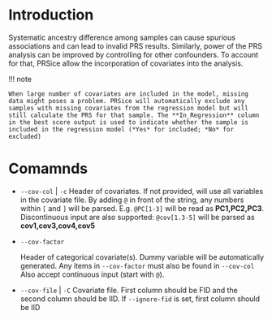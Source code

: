 # Introduction
Systematic ancestry difference among samples can cause spurious associations and
can lead to invalid PRS results. Similarly, power of the PRS analysis can be 
improved by controlling for other confounders. To account for that,
PRSice allow the incorporation of covariates into the analysis.

!!! note

    When large number of covariates are included in the model, missing
    data might poses a problem. PRSice will automatically exclude any
    samples with missing covariates from the regression model but will
    still calculate the PRS for that sample. The **In_Regression** column
    in the best score output is used to indicate whether the sample is
    included in the regression model (*Yes* for included; *No* for excluded)

# Comamnds
- `--cov-col` | `-c`
    Header of covariates. If not provided, will use
    all variables in the covariate file. By adding
    `@` in front of the string, any numbers within `[`
    and `]` will be parsed. E.g. `@PC[1-3]` will be
    read as **PC1,PC2,PC3**. Discontinuous input are also
    supported: `@cov[1.3-5]` will be parsed as
    **cov1,cov3,cov4,cov5**
    
- `--cov-factor`

    Header of categorical covariate(s). Dummy variable 
    will be automatically generated. Any items in
    `--cov-factor` must also be found in `--cov-col`
    Also accept continuous input (start with `@`).

- `--cov-file` | `-C`
    Covariate file. First column should be FID and
    the second column should be IID. If `--ignore-fid`
    is set, first column should be IID
